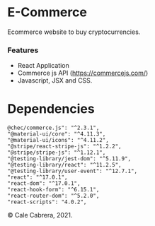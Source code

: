 # E-Commerce

Ecommerce website to buy cryptocurrencies.

### Features

-   React Application
-   Commerce js API (https://commercejs.com/)
-   Javascript, JSX and CSS.

# Dependencies

    @chec/commerce.js": "^2.3.1",
    "@material-ui/core": "^4.11.3",
    "@material-ui/icons": "^4.11.2",
    "@stripe/react-stripe-js": "^1.2.2",
    "@stripe/stripe-js": "^1.12.1",
    "@testing-library/jest-dom": "^5.11.9",
    "@testing-library/react": "^11.2.5",
    "@testing-library/user-event": "^12.7.1",
    "react": "^17.0.1",
    "react-dom": "^17.0.1",
    "react-hook-form": "^6.15.1",
    "react-router-dom": "^5.2.0",
    "react-scripts": "4.0.2",

&copy; Cale Cabrera, 2021.
